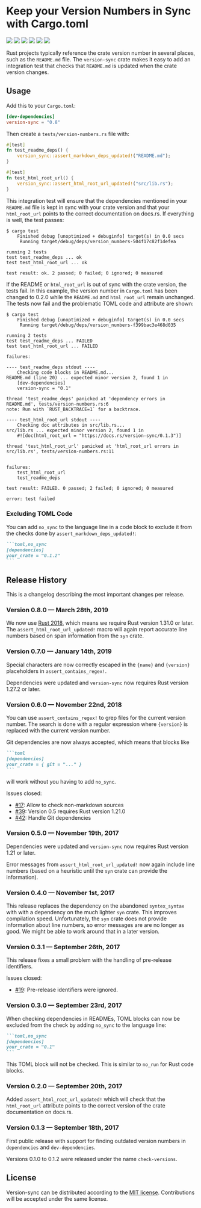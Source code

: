 # Keep your Version Numbers in Sync with Cargo.toml

[![](https://img.shields.io/crates/v/version-sync.svg)][crates-io]
[![](https://docs.rs/version-sync/badge.svg)][api-docs]
[![](https://img.shields.io/badge/rustc-1.31.0-blue.svg)][rust-2018]
[![](https://travis-ci.org/mgeisler/version-sync.svg?branch=master)][travis-ci]
[![](https://ci.appveyor.com/api/projects/status/github/mgeisler/version-sync?branch=master&svg=true)][appveyor]
[![](https://codecov.io/gh/mgeisler/version-sync/branch/master/graph/badge.svg)][codecov]

Rust projects typically reference the crate version number in several
places, such as the `README.md` file. The `version-sync` crate makes
it easy to add an integration test that checks that `README.md` is
updated when the crate version changes.

## Usage

Add this to your `Cargo.toml`:
```toml
[dev-dependencies]
version-sync = "0.8"
```

Then create a `tests/version-numbers.rs` file with:
```rust
#[test]
fn test_readme_deps() {
    version_sync::assert_markdown_deps_updated!("README.md");
}

#[test]
fn test_html_root_url() {
    version_sync::assert_html_root_url_updated!("src/lib.rs");
}
```

This integration test will ensure that the dependencies mentioned in
your `README.md` file is kept in sync with your crate version and that
your `html_root_url` points to the correct documentation on docs.rs.
If everything is well, the test passes:

```
$ cargo test
    Finished debug [unoptimized + debuginfo] target(s) in 0.0 secs
     Running target/debug/deps/version_numbers-504f17c82f1defea

running 2 tests
test test_readme_deps ... ok
test test_html_root_url ... ok

test result: ok. 2 passed; 0 failed; 0 ignored; 0 measured
```

If the README or `html_root_url` is out of sync with the crate
version, the tests fail. In this example, the version number in
`Cargo.toml` has been changed to 0.2.0 while the `README.md` and
`html_root_url` remain unchanged. The tests now fail and the
problematic TOML code and attribute are shown:

```
$ cargo test
    Finished debug [unoptimized + debuginfo] target(s) in 0.0 secs
     Running target/debug/deps/version_numbers-f399bac3e468d035

running 2 tests
test test_readme_deps ... FAILED
test test_html_root_url ... FAILED

failures:

---- test_readme_deps stdout ----
	Checking code blocks in README.md...
README.md (line 20) ... expected minor version 2, found 1 in
    [dev-dependencies]
    version-sync = "0.1"

thread 'test_readme_deps' panicked at 'dependency errors in README.md', tests/version-numbers.rs:6
note: Run with `RUST_BACKTRACE=1` for a backtrace.

---- test_html_root_url stdout ----
	Checking doc attributes in src/lib.rs...
src/lib.rs ... expected minor version 2, found 1 in
    #![doc(html_root_url = "https://docs.rs/version-sync/0.1.3")]

thread 'test_html_root_url' panicked at 'html_root_url errors in src/lib.rs', tests/version-numbers.rs:11


failures:
    test_html_root_url
    test_readme_deps

test result: FAILED. 0 passed; 2 failed; 0 ignored; 0 measured

error: test failed
```

### Excluding TOML Code

You can add `no_sync` to the language line in a code block to exclude
it from the checks done by `assert_markdown_deps_updated!`:

~~~markdown
```toml,no_sync
[dependencies]
your_crate = "0.1.2"
```
~~~

## Release History

This is a changelog describing the most important changes per release.

### Version 0.8.0 — March 28th, 2019

We now use [Rust 2018][rust-2018], which means we require Rust version
1.31.0 or later. The `assert_html_root_url_updated!` macro will again
report accurate line numbers based on span information from the `syn`
crate.

### Version 0.7.0 — January 14th, 2019

Special characters are now correctly escaped in the `{name}` and
`{version}` placeholders in `assert_contains_regex!`.

Dependencies were updated and `version-sync` now requires Rust version
1.27.2 or later.

### Version 0.6.0 — November 22nd, 2018

You can use `assert_contains_regex!` to grep files for the current
version number. The search is done with a regular expression where
`{version}` is replaced with the current version number.

Git dependencies are now always accepted, which means that blocks like

~~~markdown
```toml
[dependencies]
your_crate = { git = "..." }
```
~~~

will work without you having to add `no_sync`.

Issues closed:

* [#17][issue-17]: Allow to check non-markdown sources
* [#39][issue-39]: Version 0.5 requires Rust version 1.21.0
* [#42][issue-42]: Handle Git dependencies


### Version 0.5.0 — November 19th, 2017

Dependencies were updated and `version-sync` now requires Rust version
1.21 or later.

Error messages from `assert_html_root_url_updated!` now again include
line numbers (based on a heuristic until the `syn` crate can provide
the information).

### Version 0.4.0 — November 1st, 2017

This release replaces the dependency on the abandoned `syntex_syntax`
with with a dependency on the much lighter `syn` crate. This improves
compilation speed. Unfortunately, the `syn` crate does not provide
information about line numbers, so error messages are are no longer as
good. We might be able to work around that in a later version.

### Version 0.3.1 — September 26th, 2017

This release fixes a small problem with the handling of pre-release
identifiers.

Issues closed:

* [#19][issue-19]: Pre-release identifiers were ignored.

### Version 0.3.0 — September 23rd, 2017

When checking dependencies in READMEs, TOML blocks can now be excluded
from the check by adding `no_sync` to the language line:

~~~markdown
```toml,no_sync
[dependencies]
your_crate = "0.1"
```
~~~

This TOML block will not be checked. This is similar to `no_run` for
Rust code blocks.

### Version 0.2.0 — September 20th, 2017

Added `assert_html_root_url_updated!` which will check that the
`html_root_url` attribute points to the correct version of the crate
documentation on docs.rs.

### Version 0.1.3 — September 18th, 2017

First public release with support for finding outdated version numbers
in `dependencies` and `dev-dependencies`.

Versions 0.1.0 to 0.1.2 were released under the name `check-versions`.

## License

Version-sync can be distributed according to the [MIT license][mit].
Contributions will be accepted under the same license.

[crates-io]: https://crates.io/crates/version-sync
[api-docs]: https://docs.rs/version-sync/
[rust-2018]: https://doc.rust-lang.org/edition-guide/rust-2018/
[travis-ci]: https://travis-ci.org/mgeisler/version-sync
[appveyor]: https://ci.appveyor.com/project/mgeisler/version-sync
[codecov]: https://codecov.io/gh/mgeisler/version-sync
[mit]: LICENSE
[issue-17]: https://github.com/mgeisler/version-sync/issues/17
[issue-19]: https://github.com/mgeisler/version-sync/issues/19
[issue-39]: https://github.com/mgeisler/version-sync/issues/39
[issue-42]: https://github.com/mgeisler/version-sync/issues/42
